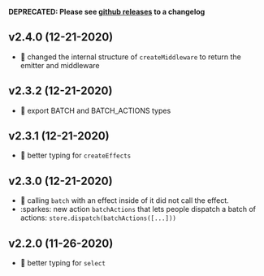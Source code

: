 **DEPRECATED: Please see [github releases](https://github.com/neurosnap/redux-cofx/releases) to a changelog**

## v2.4.0 (12-21-2020)

- :wrench: changed the internal structure of `createMiddleware` to return the emitter and middleware

## v2.3.2 (12-21-2020)

- :wrench: export BATCH and BATCH_ACTIONS types

## v2.3.1 (12-21-2020)

- :wrench: better typing for `createEffects`

## v2.3.0 (12-21-2020)

- :bug: calling `batch` with an effect inside of it did not call the effect.
- :sparkes: new action `batchActions` that lets people dispatch a batch of actions: `store.dispatch(batchActions([...]))`

## v2.2.0 (11-26-2020)

- :wrench: better typing for `select`

